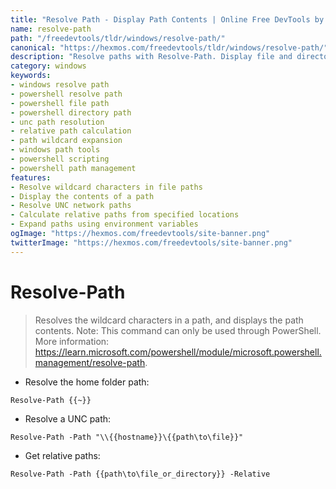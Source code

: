 ```yaml
---
title: "Resolve Path - Display Path Contents | Online Free DevTools by Hexmos"
name: resolve-path
path: "/freedevtools/tldr/windows/resolve-path/"
canonical: "https://hexmos.com/freedevtools/tldr/windows/resolve-path/"
description: "Resolve paths with Resolve-Path. Display file and directory contents, navigate UNC paths, and get relative path information. Free online tool, no registration required."
category: windows
keywords:
- windows resolve path
- powershell resolve path
- powershell file path
- powershell directory path
- unc path resolution
- relative path calculation
- path wildcard expansion
- windows path tools
- powershell scripting
- powershell path management
features:
- Resolve wildcard characters in file paths
- Display the contents of a path
- Resolve UNC network paths
- Calculate relative paths from specified locations
- Expand paths using environment variables
ogImage: "https://hexmos.com/freedevtools/site-banner.png"
twitterImage: "https://hexmos.com/freedevtools/site-banner.png"
---
```


# Resolve-Path

> Resolves the wildcard characters in a path, and displays the path contents.
> Note: This command can only be used through PowerShell.
> More information: <https://learn.microsoft.com/powershell/module/microsoft.powershell.management/resolve-path>.

- Resolve the home folder path:

`Resolve-Path {{~}}`

- Resolve a UNC path:

`Resolve-Path -Path "\\{{hostname}}\{{path\to\file}}"`

- Get relative paths:

`Resolve-Path -Path {{path\to\file_or_directory}} -Relative`
